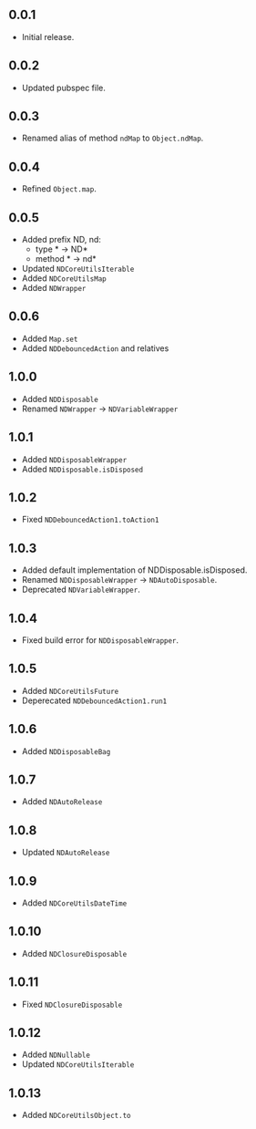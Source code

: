 ## 0.0.1

* Initial release.

## 0.0.2

* Updated pubspec file.

## 0.0.3

* Renamed alias of method ```ndMap``` to ```Object.ndMap```.

## 0.0.4

* Refined ```Object.map```.

## 0.0.5

* Added prefix ND, nd: 
    * type * -> ND*
    * method * -> nd*
* Updated ```NDCoreUtilsIterable```
* Added ```NDCoreUtilsMap```
* Added ```NDWrapper```

## 0.0.6
* Added ```Map.set```
* Added ```NDDebouncedAction``` and relatives

## 1.0.0
* Added ```NDDisposable```
* Renamed ```NDWrapper``` -> ```NDVariableWrapper```

## 1.0.1
* Added ```NDDisposableWrapper```
* Added ```NDDisposable.isDisposed```

## 1.0.2
* Fixed ```NDDebouncedAction1.toAction1```

## 1.0.3
* Added default implementation of NDDisposable.isDisposed.
* Renamed ```NDDisposableWrapper``` -> ```NDAutoDisposable```.
* Deprecated ```NDVariableWrapper```.

## 1.0.4
* Fixed build error for ```NDDisposableWrapper```.

## 1.0.5
* Added ```NDCoreUtilsFuture```
* Deperecated ```NDDebouncedAction1.run1```

## 1.0.6
* Added ```NDDisposableBag```

## 1.0.7
* Added ```NDAutoRelease```

## 1.0.8
* Updated ```NDAutoRelease```

## 1.0.9
* Added ```NDCoreUtilsDateTime```

## 1.0.10
* Added ```NDClosureDisposable```

## 1.0.11
* Fixed ```NDClosureDisposable```

## 1.0.12
* Added ```NDNullable```
* Updated ```NDCoreUtilsIterable```

## 1.0.13
* Added ```NDCoreUtilsObject.to```
